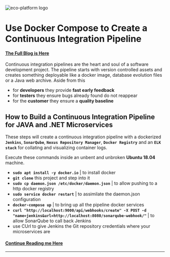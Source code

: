 
![eco-platform logo](media/eco-platform.co.uk-logo.png "Kubernetes Clusters, Terraform, Gollum Wiki for DevOps Engineers")


# Use Docker Compose to Create a Continuous Integration Pipeline

#### [The Full Blog is Here](ci/ci)

Continuous integration pipelines are the heart and soul of a software development project. The pipeline starts with version controlled assets and creates something deployable like a docker image, database evolution files or a Java web archive. Aside from this

- for **developers** they provide **fast early feedback**
- for **testers** they ensure bugs already found do not reappear
- for the **customer** they ensure a **quality baseline**

## How to Build a Continuous Integration Pipeline for JAVA and .NET Microservices

These steps will create a continuous integration pipeline with a dockerized **`Jenkins`**, **`SonarQube`**, **`Nexus Repository Manager`**, **`Docker Registry`** and an **`ELK stack`** for collating and visualizing container logs.

Execute these commands inside an unbent and unbroken **Ubuntu 18.04** machine.

- **`sudo apt install -y docker.io`** | to install docker
- **`git clone`** this project and step into it
- **`sudo cp daemon.json /etc/docker/daemon.json`** | to allow pushing to a http docker registry
- **`sudo service docker restart`** | to assimilate the daemon.json configuration
- **`docker-compose up`** | to bring up all the pipeline docker services
- **`curl "http://localhost:9000/api/webhooks/create" -X POST -d "name=jenkins&url=http://localhost:8080/sonarqube-webhook/"`** | to allow SonarQube to call back Jenkins
- use CUrl to give Jenkins the Git repository credentials where your microservices are

#### [Continue Reading me Here](ci/ci)

---

